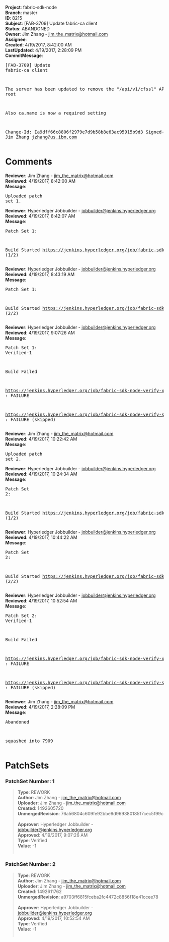 <strong>Project</strong>: fabric-sdk-node<br><strong>Branch</strong>: master<br><strong>ID</strong>: 8215<br><strong>Subject</strong>: [FAB-3709] Update fabric-ca client<br><strong>Status</strong>: ABANDONED<br><strong>Owner</strong>: Jim Zhang - jim_the_matrix@hotmail.com<br><strong>Assignee</strong>:<br><strong>Created</strong>: 4/19/2017, 8:42:00 AM<br><strong>LastUpdated</strong>: 4/19/2017, 2:28:09 PM<br><strong>CommitMessage</strong>:<br><pre>[FAB-3709] Update fabric-ca client

The server has been updated to remove the "/api/v1/cfssl" API
root

Also ca.name is now a required setting

Change-Id: Ia9dff66c8806f2979e7d9b58b8e63ac95915b9d3
Signed-off-by: Jim Zhang <jzhang@us.ibm.com>
</pre><h1>Comments</h1><strong>Reviewer</strong>: Jim Zhang - jim_the_matrix@hotmail.com<br><strong>Reviewed</strong>: 4/19/2017, 8:42:00 AM<br><strong>Message</strong>: <pre>Uploaded patch set 1.</pre><strong>Reviewer</strong>: Hyperledger Jobbuilder - jobbuilder@jenkins.hyperledger.org<br><strong>Reviewed</strong>: 4/19/2017, 8:42:07 AM<br><strong>Message</strong>: <pre>Patch Set 1:

Build Started https://jenkins.hyperledger.org/job/fabric-sdk-node-verify-s390x/308/ (1/2)</pre><strong>Reviewer</strong>: Hyperledger Jobbuilder - jobbuilder@jenkins.hyperledger.org<br><strong>Reviewed</strong>: 4/19/2017, 8:43:19 AM<br><strong>Message</strong>: <pre>Patch Set 1:

Build Started https://jenkins.hyperledger.org/job/fabric-sdk-node-verify-x86_64/839/ (2/2)</pre><strong>Reviewer</strong>: Hyperledger Jobbuilder - jobbuilder@jenkins.hyperledger.org<br><strong>Reviewed</strong>: 4/19/2017, 9:07:26 AM<br><strong>Message</strong>: <pre>Patch Set 1: Verified-1

Build Failed 

https://jenkins.hyperledger.org/job/fabric-sdk-node-verify-x86_64/839/ : FAILURE

https://jenkins.hyperledger.org/job/fabric-sdk-node-verify-s390x/308/ : FAILURE (skipped)</pre><strong>Reviewer</strong>: Jim Zhang - jim_the_matrix@hotmail.com<br><strong>Reviewed</strong>: 4/19/2017, 10:22:42 AM<br><strong>Message</strong>: <pre>Uploaded patch set 2.</pre><strong>Reviewer</strong>: Hyperledger Jobbuilder - jobbuilder@jenkins.hyperledger.org<br><strong>Reviewed</strong>: 4/19/2017, 10:24:34 AM<br><strong>Message</strong>: <pre>Patch Set 2:

Build Started https://jenkins.hyperledger.org/job/fabric-sdk-node-verify-x86_64/840/ (1/2)</pre><strong>Reviewer</strong>: Hyperledger Jobbuilder - jobbuilder@jenkins.hyperledger.org<br><strong>Reviewed</strong>: 4/19/2017, 10:44:22 AM<br><strong>Message</strong>: <pre>Patch Set 2:

Build Started https://jenkins.hyperledger.org/job/fabric-sdk-node-verify-s390x/309/ (2/2)</pre><strong>Reviewer</strong>: Hyperledger Jobbuilder - jobbuilder@jenkins.hyperledger.org<br><strong>Reviewed</strong>: 4/19/2017, 10:52:54 AM<br><strong>Message</strong>: <pre>Patch Set 2: Verified-1

Build Failed 

https://jenkins.hyperledger.org/job/fabric-sdk-node-verify-x86_64/840/ : FAILURE

https://jenkins.hyperledger.org/job/fabric-sdk-node-verify-s390x/309/ : FAILURE (skipped)</pre><strong>Reviewer</strong>: Jim Zhang - jim_the_matrix@hotmail.com<br><strong>Reviewed</strong>: 4/19/2017, 2:28:09 PM<br><strong>Message</strong>: <pre>Abandoned

squashed into 7909</pre><h1>PatchSets</h1><h3>PatchSet Number: 1</h3><blockquote><strong>Type</strong>: REWORK<br><strong>Author</strong>: Jim Zhang - jim_the_matrix@hotmail.com<br><strong>Uploader</strong>: Jim Zhang - jim_the_matrix@hotmail.com<br><strong>Created</strong>: 1492605720<br><strong>UnmergedRevision</strong>: 76a56804c609fe92bbe9d96938018517cec5f99c<br><br><strong>Approver</strong>: Hyperledger Jobbuilder - jobbuilder@jenkins.hyperledger.org<br><strong>Approved</strong>: 4/19/2017, 9:07:26 AM<br><strong>Type</strong>: Verified<br><strong>Value</strong>: -1<br><br></blockquote><h3>PatchSet Number: 2</h3><blockquote><strong>Type</strong>: REWORK<br><strong>Author</strong>: Jim Zhang - jim_the_matrix@hotmail.com<br><strong>Uploader</strong>: Jim Zhang - jim_the_matrix@hotmail.com<br><strong>Created</strong>: 1492611762<br><strong>UnmergedRevision</strong>: a9703ff6815fceba2fc4472c8856f18e41ccee78<br><br><strong>Approver</strong>: Hyperledger Jobbuilder - jobbuilder@jenkins.hyperledger.org<br><strong>Approved</strong>: 4/19/2017, 10:52:54 AM<br><strong>Type</strong>: Verified<br><strong>Value</strong>: -1<br><br></blockquote>